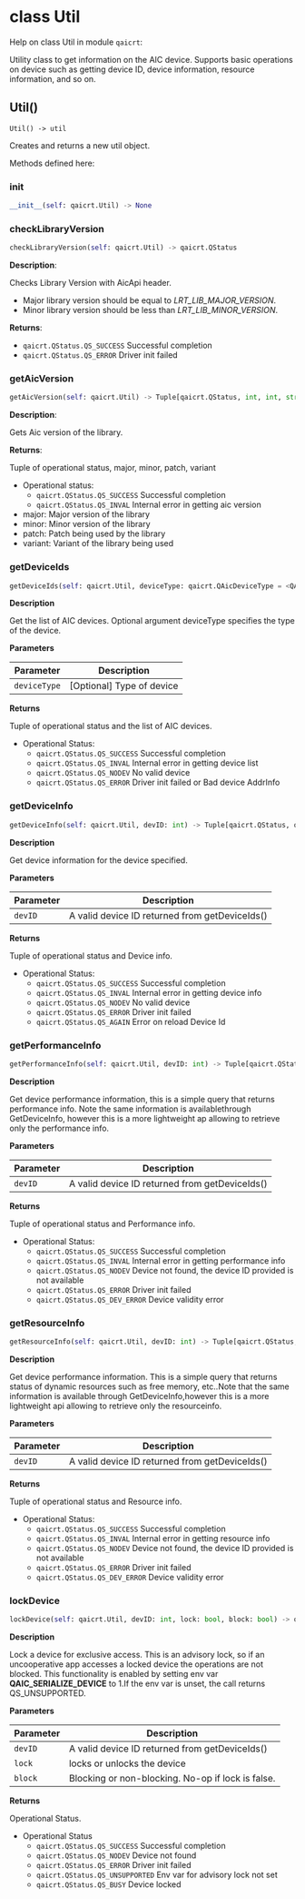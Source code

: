 # class Util

Help on class Util in module `qaicrt`:

Utility class to get information on the AIC device. Supports basic operations on device such as getting device ID, device information, resource information, and so on.

## **Util()**

`Util() -> util`

Creates and returns a new util object.

Methods defined here:

### __init__

```python
__init__(self: qaicrt.Util) -> None
```
### checkLibraryVersion

```python
checkLibraryVersion(self: qaicrt.Util) -> qaicrt.QStatus
```

**Description**: 

Checks Library Version with AicApi header.

- Major library version should be equal to *LRT_LIB_MAJOR_VERSION*.
- Minor library version should be less than *LRT_LIB_MINOR_VERSION*.

**Returns**:

- ``qaicrt.QStatus.QS_SUCCESS`` Successful completion
- `qaicrt.QStatus.QS_ERROR` Driver init failed

### getAicVersion

```python
getAicVersion(self: qaicrt.Util) -> Tuple[qaicrt.QStatus, int, int, str, str]
```

**Description**: 

Gets Aic version of the library.

**Returns**: 

Tuple of operational status, major, minor, patch, variant

- Operational status:
    - ``qaicrt.QStatus.QS_SUCCESS`` Successful completion
    - `qaicrt.QStatus.QS_INVAL` Internal error in getting aic version
- major: Major version of the library
- minor: Minor version of the library
- patch: Patch being used by the library
- variant: Variant of the library being used

###  getDeviceIds

```python
getDeviceIds(self: qaicrt.Util, deviceType: qaicrt.QAicDeviceType = <QAicDeviceType.QAIC_DEVICE_TYPE_DEFAULT: 1>) -> Tuple[qaicrt.QStatus, qaicrt.QIDList]
```

**Description**

Get the list of AIC devices. Optional argument deviceType specifies the type of the device.

**Parameters**

| Parameter      | Description                          |
| ----------- | ------------------------------------ |
| `deviceType`       | [Optional] Type of device |

**Returns**

Tuple of operational status and the list of AIC devices.

- Operational Status: 
    - ``qaicrt.QStatus.QS_SUCCESS`` Successful completion
    - `qaicrt.QStatus.QS_INVAL` Internal error in getting device list
    - `qaicrt.QStatus.QS_NODEV` No valid device
    - `qaicrt.QStatus.QS_ERROR` Driver init failed or Bad device AddrInfo

### getDeviceInfo
```python
getDeviceInfo(self: qaicrt.Util, devID: int) -> Tuple[qaicrt.QStatus, qaicrt.QDevInfo]
```
**Description**

Get device information for the device specified. 

**Parameters**  

| Parameter      | Description                          |
| ----------- | ------------------------------------ |
| `devID`       | A valid device ID returned from getDeviceIds() |


**Returns**

Tuple of operational status and Device info.

- Operational Status: 
    - ``qaicrt.QStatus.QS_SUCCESS`` Successful completion
    - `qaicrt.QStatus.QS_INVAL` Internal error in getting device info
    - `qaicrt.QStatus.QS_NODEV` No valid device
    - `qaicrt.QStatus.QS_ERROR` Driver init failed
    - `qaicrt.QStatus.QS_AGAIN` Error on reload Device Id

### getPerformanceInfo
```python
getPerformanceInfo(self: qaicrt.Util, devID: int) -> Tuple[qaicrt.QStatus, qaicrt.QPerformanceInfo]
```
**Description**

Get device performance information, this is a simple query that returns performance info. Note the same information is availablethrough GetDeviceInfo, however this is a more lightweight ap
allowing to retrieve only the performance info.

**Parameters**

| Parameter      | Description                          |
| ----------- | ------------------------------------ |
| `devID`       | A valid device ID returned from getDeviceIds() |

**Returns**

Tuple of operational status and Performance info.

- Operational Status: 
    - `qaicrt.QStatus.QS_SUCCESS` Successful completion
    - `qaicrt.QStatus.QS_INVAL` Internal error in getting performance info
    - `qaicrt.QStatus.QS_NODEV` Device not found, the device ID provided is not available
    - `qaicrt.QStatus.QS_ERROR` Driver init failed
    - `qaicrt.QStatus.QS_DEV_ERROR` Device validity error

### getResourceInfo
```python
getResourceInfo(self: qaicrt.Util, devID: int) -> Tuple[qaicrt.QStatus, qaicrt.QResourceInfo]
```

**Description**

Get device performance information. This is a simple query that returns status of
dynamic resources such as free memory, etc..Note that the same information is available
through GetDeviceInfo,however this is a more lightweight api allowing to retrieve only the
resourceinfo.

**Parameters**

| Parameter      | Description                          |
| ----------- | ------------------------------------ |
| `devID`       | A valid device ID returned from getDeviceIds() |

**Returns**

Tuple of operational status  and Resource info.

- Operational Status: 
    - `qaicrt.QStatus.QS_SUCCESS` Successful completion
    - `qaicrt.QStatus.QS_INVAL` Internal error in getting resource info
    - `qaicrt.QStatus.QS_NODEV` Device not found, the device ID provided is not available
    - `qaicrt.QStatus.QS_ERROR` Driver init failed
    - `qaicrt.QStatus.QS_DEV_ERROR` Device validity error

### lockDevice
```python
lockDevice(self: qaicrt.Util, devID: int, lock: bool, block: bool) -> qaicrt.QStatus
```

**Description**

Lock a device for exclusive access. This is an advisory lock, so if an uncooperative
app accesses a locked device the operations are not blocked. This functionality is
enabled by setting env var __QAIC_SERIALIZE_DEVICE__ to 1.If the env var is unset,
the call returns QS_UNSUPPORTED.

**Parameters**

| Parameter      | Description                          |
| ----------- | ------------------------------------ |
| `devID`       | A valid device ID returned from getDeviceIds() |
| `lock`       | locks or unlocks the device |
| `block`       | Blocking or non-blocking. No-op if lock is false. |

**Returns**

Operational Status.

- Operational Status
    - `qaicrt.QStatus.QS_SUCCESS` Successful completion
    - `qaicrt.QStatus.QS_NODEV` Device not found
    - `qaicrt.QStatus.QS_ERROR` Driver init failed
    - `qaicrt.QStatus.QS_UNSUPPORTED` Env var for advisory lock not set
    - `qaicrt.QStatus.QS_BUSY` Device locked